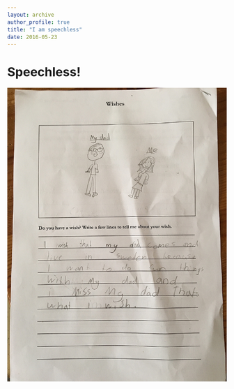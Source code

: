 ```yaml
---
layout: archive
author_profile: true
title: "I am speechless"
date: 2016-05-23
---
```


# Speechless!

<img src="/images/posts/2016/05/sakina-miss-dad.jpg" alt="Sakina miss dad" />